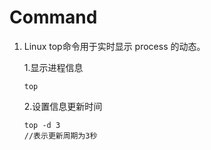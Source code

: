 # Command
1. Linux top命令用于实时显示 process 的动态。 
   
    1.显示进程信息
    
    ```top```

    2.设置信息更新时间


    ```
    top -d 3
    //表示更新周期为3秒
    ```

    
